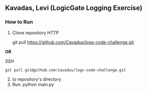 
## Kavadas, Levi (LogicGate Logging Exercise)

### How to Run

1. Clone repository
*HTTP*

    git pull https://github.com/Cavadus/logs-code-challenge.git

**OR**

*SSH*

    git pull git@github.com:Cavadus/logs-code-challenge.git

2.  to repository's directory
3. Run:
    python main.py